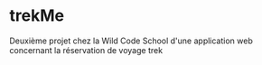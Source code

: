# trekMe
Deuxième projet chez la Wild Code School d'une application web concernant la réservation de voyage trek 
